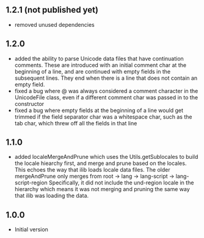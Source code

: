 ## 1.2.1 (not published yet)

-   removed unused dependencies

## 1.2.0

-   added the ability to parse Unicode data files that have continuation
    comments. These are introduced with an initial comment char at the
    beginning of a line, and are continued with empty fields in the
    subsequent lines. They end when there is a line that does not contain
    an empty field.
-   fixed a bug where @ was always considered a comment character in the
    UnicodeFile class, even if a different comment char was passed in to
    the constructor
-   fixed a bug where empty fields at the beginning of a line would get
    trimmed if the field separator char was a whitespace char, such as the
    tab char, which threw off all the fields in that line

## 1.1.0

-   added localeMergeAndPrune which uses the Utils.getSublocales to build
    the locale hiearchy first, and merge and prune based on the locales.
    This echoes the way that ilib loads locale data files.
    The older mergeAndPrune only merges from root -> lang ->
    lang-script -> lang-script-region
    Specifically, it did not include the und-region locale in the hierarchy
    which means it was not merging and pruning the same way that ilib
    was loading the data.

## 1.0.0

-   Initial version
